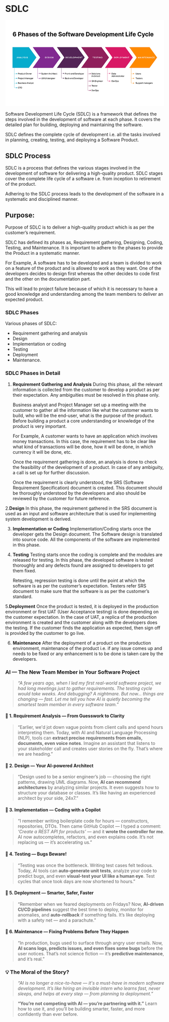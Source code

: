 # SDLC
<img src="/images/SDLC.webp"/>

Software Development Life Cycle (SDLC) is a framework that defines the steps involved in the development of software at each phase. It covers the detailed plan for building, deploying and maintaining the software.

SDLC defines the complete cycle of development i.e. all the tasks involved in planning, creating, testing, and deploying a Software Product.

## SDLC Process
SDLC is a process that defines the various stages involved in the development of software for delivering a high-quality product. SDLC stages cover the complete life cycle of a software i.e. from inception to retirement of the product.

Adhering to the SDLC process leads to the development of the software in a systematic and disciplined manner.

## Purpose:
Purpose of SDLC is to deliver a high-quality product which is as per the customer’s requirement.

SDLC has defined its phases as, Requirement gathering, Designing, Coding, Testing, and Maintenance. It is important to adhere to the phases to provide the Product in a systematic manner.

For Example, A software has to be developed and a team is divided to work on a feature of the product and is allowed to work as they want. One of the developers decides to design first whereas the other decides to code first and the other on the documentation part.

This will lead to project failure because of which it is necessary to have a good knowledge and understanding among the team members to deliver an expected product.

### SDLC Phases

Various phases of SDLC:
- Requirement gathering and analysis
- Design
- Implementation or coding
- Testing
- Deployment
- Maintenance.

### SDLC Phases in Detail

1. <b>Requirement Gathering and Analysis</b>
    During this phase, all the relevant information is collected from the customer to develop a product as per their expectation. Any ambiguities must be resolved in this phase only.

    Business analyst and Project Manager set up a meeting with the customer to gather all the information like what the customer wants to build, who will be the end-user, what is the purpose of the product. Before building a product a core understanding or knowledge of the product is very important.

    For Example, A customer wants to have an application which involves money transactions. In this case, the requirement has to be clear like what kind of transactions will be done, how it will be done, in which currency it will be done, etc.

    Once the requirement gathering is done, an analysis is done to check the feasibility of the development of a product. In case of any ambiguity, a call is set up for further discussion.

    Once the requirement is clearly understood, the SRS (Software Requirement Specification) document is created. This document should be thoroughly understood by the developers and also should be reviewed by the customer for future reference.

2.<b>Design</b>
    In this phase, the requirement gathered in the SRS document is used as an input and software architecture that is used for implementing system development is derived.

3. <b>Implementation or Coding</b>
    Implementation/Coding starts once the developer gets the Design document. The Software design is translated into source code. All the components of the software are implemented in this phase.

4. <b>Testing</b>
    Testing starts once the coding is complete and the modules are released for testing. In this phase, the developed software is tested thoroughly and any defects found are assigned to developers to get them fixed.

    Retesting, regression testing is done until the point at which the software is as per the customer’s expectation. Testers refer SRS document to make sure that the software is as per the customer’s standard.

5.<b>Deployment</b>
    Once the product is tested, it is deployed in the production environment or first UAT (User Acceptance testing) is done depending on the customer expectation. In the case of UAT, a replica of the production environment is created and the customer along with the developers does the testing. If the customer finds the application as expected, then sign off is provided by the customer to go live.

6. <b>Maintenance</b>
    After the deployment of a product on the production environment, maintenance of the product i.e. if any issue comes up and needs to be fixed or any enhancement is to be done is taken care by the developers.

### AI — The New Team Member in Your Software Project

> *“A few years ago, when I led my first real-world software project, we had long meetings just to gather requirements. The testing cycle would take weeks. And debugging? A nightmare.
> But now… things are changing — fast. Let me tell you how AI is quietly becoming the smartest team member in every software team.”*


#### 🧩 **1. Requirement Analysis — From Guesswork to Clarity**

> “Earlier, we'd jot down vague points from client calls and spend hours interpreting them.
> Today, with AI and Natural Language Processing (NLP), tools can **extract precise requirements from emails, documents, even voice notes**.
> Imagine an assistant that listens to your stakeholder call and creates user stories on the fly. That’s where we are heading.”

#### 🧩 **2. Design — Your AI-powered Architect**

> “Design used to be a senior engineer’s job — choosing the right patterns, drawing UML diagrams.
> Now, **AI can recommend architectures** by analyzing similar projects. It even suggests how to structure your database or classes.
> It’s like having an experienced architect by your side, 24x7.”

#### 🧩 **3. Implementation — Coding with a Copilot**

> “I remember writing boilerplate code for hours — constructors, repositories, DTOs.
> Then came GitHub Copilot — I typed a comment: *‘Create a REST API for products’* — and it **wrote the controller for me**.
> AI now autocompletes, refactors, and even explains code. It’s not replacing us — it’s accelerating us.”

#### 🧩 **4. Testing — Bugs Beware!**

> “Testing was once the bottleneck. Writing test cases felt tedious.
> Today, AI tools can **auto-generate unit tests**, analyze your code to predict bugs, and even **visual-test your UI like a human eye**.
> Test cycles that once took days are now shortened to hours.”

#### 🧩 **5. Deployment — Smarter, Safer, Faster**

> “Remember when we feared deployments on Fridays?
> Now, **AI-driven CI/CD pipelines** suggest the best time to deploy, monitor for anomalies, and **auto-rollback** if something fails.
> It’s like deploying with a safety net — and a parachute.”

#### 🧩 **6. Maintenance — Fixing Problems Before They Happen**

> “In production, bugs used to surface through angry user emails.
> Now, **AI scans logs, predicts issues, and even fixes some bugs** before the user notices.
> That’s not science fiction — it’s **predictive maintenance**, and it’s real.”


### 💡 The Moral of the Story?

> *“AI is no longer a nice-to-have — it's a must-have in modern software development.
> It’s like hiring an invisible intern who learns fast, never sleeps, and helps at every step — from planning to deployment.”*

> **“You’re not competing with AI — you’re partnering with it.”**
> Learn how to use it, and you’ll be building smarter, faster, and more confidently than ever before.


